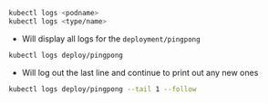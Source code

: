 ```bash
kubectl logs <podname>
kubectl logs <type/name>
```

- Will display all logs for the `deployment/pingpong`
```bash
kubectl logs deploy/pingpong
```

- Will log out the last line and continue to print out any new ones
```bash
kubectl logs deploy/pingpong --tail 1 --follow
```
